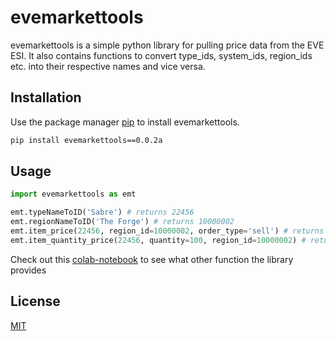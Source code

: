 # evemarkettools

evemarkettools is a simple python library for pulling price data from the EVE ESI.
It also contains functions to convert type_ids, system_ids, region_ids etc. into their respective names and vice versa.

## Installation

Use the package manager [pip](https://pip.pypa.io/en/stable/) to install evemarkettools.

```bash
pip install evemarkettools==0.0.2a
```

## Usage

```python
import evemarkettools as emt

emt.typeNameToID('Sabre') # returns 22456
emt.regionNameToID('The Forge') # returns 10000002
emt.item_price(22456, region_id=10000002, order_type='sell') # returns 63560000
emt.item_quantity_price(22456, quantity=100, region_id=10000002) # returns 6531720000

```
Check out this [colab-notebook](https://colab.research.google.com/drive/1XipQmxwsY9LW6sSaxfjr5VNgzWtifIA2?usp=sharing) to see what other function the library provides

## License
[MIT](https://choosealicense.com/licenses/mit/)
